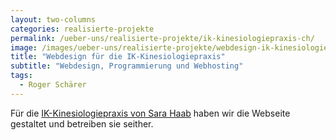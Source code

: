 ```yaml
---
layout: two-columns
categories: realisierte-projekte
permalink: /ueber-uns/realisierte-projekte/ik-kinesiologiepraxis-ch/
image: /images/ueber-uns/realisierte-projekte/webdesign-ik-kinesiologiepraxis-ch.jpg
title: "Webdesign für die IK-Kinesiologiepraxis"
subtitle: "Webdesign, Programmierung und Webhosting"
tags:
  - Roger Schärer
---
```


Für die [IK-Kinesiologiepraxis von Sara Haab](http://www.ik-kinesiologiepraxis.ch/) haben wir die Webseite gestaltet und betreiben sie seither.
